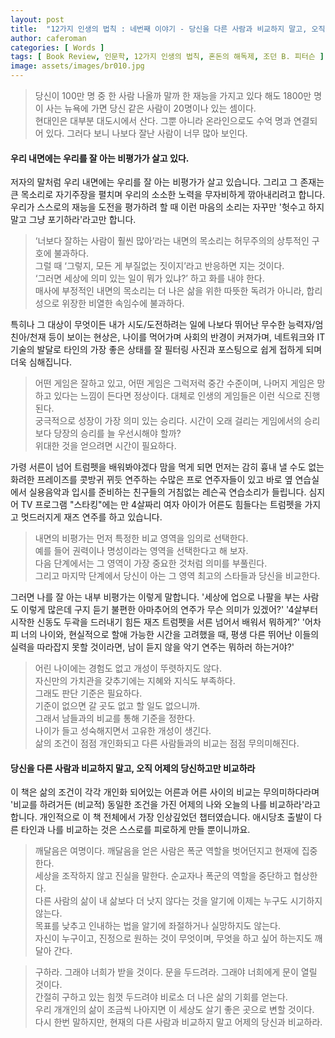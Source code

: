 ```yaml
---
layout: post
title:  "12가지 인생의 법칙 : 네번째 이야기 - 당신을 다른 사람과 비교하지 말고, 오직 어제의 당신하고만 비교하라"
author: caferoman
categories: [ Words ]
tags: [ Book Review, 인문학, 12가지 인생의 법칙, 혼돈의 해독제, 조던 B. 피터슨 ]
image: assets/images/br010.jpg
---
```

> 당신이 100만 명 중 한 사람 나올까 말까 한 재능을 가지고 있다 해도 1800만 명이 사는 뉴욕에 가면 당신 같은 사람이 20명이나 있는 셈이다.   
현대인은 대부분 대도시에서 산다. 그뿐 아니라 온라인으로도 수억 명과 연결되어 있다. 그러다 보니 나보다 잘난 사람이 너무 많아 보인다.

#### 우리 내면에는 우리를 잘 아는 비평가가 살고 있다.

저자의 말처럼 우리 내면에는 우리를 잘 아는 비평가가 살고 있습니다. 그리고 그 존재는 큰 목소리로 자기주장을 펼치며 우리의 소소한 노력을 무자비하게 깎아내리려고 합니다. 우리가 스스로의 재능을 도전을 평가하려 할 때 이런 마음의 소리는 자꾸만 '헛수고 하지말고 그냥 포기하라'라고만 합니다.

> ‘너보다 잘하는 사람이 훨씬 많아’라는 내면의 목소리는 허무주의의 상투적인 구호에 불과하다.   
그럴 때 ‘그렇지, 모든 게 부질없는 짓이지’라고 반응하면 지는 것이다.   
‘그러면 세상에 의미 있는 일이 뭐가 있냐?’ 하고 화를 내야 한다.   
매사에 부정적인 내면의 목소리는 더 나은 삶을 위한 따뜻한 독려가 아니라, 합리성으로 위장한 비열한 속임수에 불과하다.

특히나 그 대상이 무엇이든 내가 시도/도전하려는 일에 나보다 뛰어난 무수한 능력자/엄친아/천재 등이 보이는 현상은, 
나이를 먹어가며 사회의 반경이 커져가며, 네트워크와 IT기술의 발달로 타인의 가장 좋은 상태를 잘 필터링 사진과 포스팅으로 쉽게 접하게 되며 더욱 심해집니다.

> 어떤 게임은 잘하고 있고, 어떤 게임은 그럭저럭 중간 수준이며, 나머지 게임은 망하고 있다는 느낌이 든다면 정상이다. 대체로 인생의 게임들은 이런 식으로 진행된다.   
궁극적으로 성장이 가장 의미 있는 승리다. 시간이 오래 걸리는 게임에서의 승리보다 당장의 승리를 늘 우선시해야 할까?   
위대한 것을 얻으려면 시간이 필요하다.

가령 서른이 넘어 트럼펫을 배워봐야겠다 맘을 먹게 되면
먼저는 감히 흉내 낼 수도 없는 화려한 프레이즈를 콧방귀 뀌듯 연주하는 수많은 프로 연주자들이 있고
바로 옆 연습실에서 실용음악과 입시를 준비하는 친구들의 거침없는 레슨곡 연습소리가 들립니다.
심지어 TV 프로그램 "스타킹"에는 만 4살짜리 여자 아이가 어른도 힘들다는 트럼펫을 가지고 멋드러지게 재즈 연주를 하고 있습니다.

> 내면의 비평가는 먼저 특정한 비교 영역을 임의로 선택한다.   
예를 들어 권력이나 명성이라는 영역을 선택한다고 해 보자.   
다음 단계에서는 그 영역이 가장 중요한 것처럼 의미를 부풀린다.   
그리고 마지막 단계에서 당신이 아는 그 영역 최고의 스타들과 당신을 비교한다.

그러면 나를 잘 아는 내부 비평가는 이렇게 말합니다.
'세상에 업으로 나팔을 부는 사람도 이렇게 많은데 구지 듣기 불편한 아마추어의 연주가 무슨 의미가 있겠어?'
'4살부터 시작한 신동도 두곽을 드러내기 힘든 재즈 트럼펫을 서른 넘어서 배워서 뭐하게?'
'어차피 너의 나이와, 현실적으로 할애 가능한 시간을 고려했을 때, 평생 다른 뛰어난 이들의 실력을 따라잡지 못할 것이라면, 남이 듣지 않을 악기 연주는 뭐하러 하는거야?'

> 어린 나이에는 경험도 없고 개성이 뚜렷하지도 않다.   
자신만의 가치관을 갖추기에는 지혜와 지식도 부족하다.   
그래도 판단 기준은 필요하다.   
기준이 없으면 갈 곳도 없고 할 일도 없으니까.   
그래서 남들과의 비교를 통해 기준을 정한다.   
나이가 들고 성숙해지면서 고유한 개성이 생긴다.   
삶의 조건이 점점 개인화되고 다른 사람들과의 비교는 점점 무의미해진다.


#### 당신을 다른 사람과 비교하지 말고, 오직 어제의 당신하고만 비교하라

이 책은 삶의 조건이 각각 개인화 되어있는 어른과 어른 사이의 비교는 무의미하다라며
'비교를 하려거든 (비교적) 동일한 조건을 가진 어제의 나와 오늘의 나를 비교하라'라고 합니다.
개인적으로 이 책 전체에서 가장 인상깊었던 챕터였습니다.
애시당초 출발이 다른 타인과 나를 비교하는 것은 스스로를 피로하게 만들 뿐이니까요.

> 깨달음은 여명이다. 깨달음을 얻은 사람은 폭군 역할을 벗어던지고 현재에 집중한다.   
세상을 조작하지 않고 진실을 말한다. 순교자나 폭군의 역할을 중단하고 협상한다.   
다른 사람의 삶이 내 삶보다 더 낫지 않다는 것을 알기에 이제는 누구도 시기하지 않는다.   
목표를 낮추고 인내하는 법을 알기에 좌절하거나 실망하지도 않는다.   
자신이 누구이고, 진정으로 원하는 것이 무엇이며, 무엇을 하고 싶어 하는지도 깨달아 간다.

> 구하라. 그래야 너희가 받을 것이다. 문을 두드려라. 그래야 너희에게 문이 열릴 것이다.   
간절히 구하고 있는 힘껏 두드려야 비로소 더 나은 삶의 기회를 얻는다.   
우리 개개인의 삶이 조금씩 나아지면 이 세상도 살기 좋은 곳으로 변할 것이다.   
다시 한번 말하지만, 현재의 다른 사람과 비교하지 말고 어제의 당신과 비교하라.